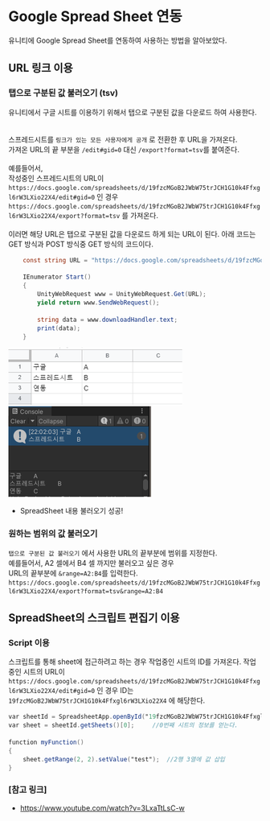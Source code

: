 # Google Spread Sheet 연동

유니티에 Google Spread Sheet를 연동하여 사용하는 방법을 알아보았다.

## URL 링크 이용

### 탭으로 구분된 값 불러오기 (tsv)

유니티에서 구글 시트를 이용하기 위해서 탭으로 구분된 값을 다운로드 하여 사용한다.  
<br>  
스프레드시트를 `링크가 있는 모든 사용자에게 공개` 로 전환한 후 URL을 가져온다.  
가져온 URL의 끝 부분을 `/edit#gid=0` 대신 `/export?format=tsv`를 붙여준다.  
<br>
예를들어서,  
작성중인 스프레드시트의 URL이 `https://docs.google.com/spreadsheets/d/19fzcMGoB2JWbW75trJCH1G10k4Ffxgl6rW3LXio22X4/edit#gid=0` 인 경우  
`https://docs.google.com/spreadsheets/d/19fzcMGoB2JWbW75trJCH1G10k4Ffxgl6rW3LXio22X4/export?format=tsv` 를 가져온다.  
<br>
이러면 해당 URL은 탭으로 구분된 값을 다운로드 하게 되는 URL이 된다.
아래 코드는 GET 방식과 POST 방식중 GET 방식의 코드이다. 

```C#
    const string URL = "https://docs.google.com/spreadsheets/d/19fzcMGoB2JWbW75trJCH1G10k4Ffxgl6rW3LXio22X4/export?format=tsv";

    IEnumerator Start()
    {
        UnityWebRequest www = UnityWebRequest.Get(URL);
        yield return www.SendWebRequest();

        string data = www.downloadHandler.text;
        print(data);
    }
```
![Image](../SampleApp/App_SpreadSheet/Image/Sheet_1.png)
![Image2](../SampleApp/App_SpreadSheet/Image/Sheet_2.png)
* SpreadSheet 내용 불러오기 성공!

### 원하는 범위의 값 불러오기

`탭으로 구분된 값 불러오기` 에서 사용한 URL의 끝부분에 범위를 지정한다.  
예를들어서, A2 셀에서 B4 셀 까지만 불러오고 싶은 경우  
URL의 끝부분에 `&range=A2:B4`를 입력한다.  
`https://docs.google.com/spreadsheets/d/19fzcMGoB2JWbW75trJCH1G10k4Ffxgl6rW3LXio22X4/export?format=tsv&range=A2:B4`

## SpreadSheet의 스크립트 편집기 이용

### Script 이용

스크립트를 통해 sheet에 접근하려고 하는 경우 작업중인 시트의 ID를 가져온다.
작업중인 시트의 URL이 `https://docs.google.com/spreadsheets/d/19fzcMGoB2JWbW75trJCH1G10k4Ffxgl6rW3LXio22X4/edit#gid=0` 인 경우
ID는 `19fzcMGoB2JWbW75trJCH1G10k4Ffxgl6rW3LXio22X4` 에 해당한다.

```gs
var sheetId = SpreadsheetApp.openById("19fzcMGoB2JWbW75trJCH1G10k4Ffxgl6rW3LXio22X4");
var sheet = sheetId.getSheets()[0];     //0번째 시트의 정보를 얻는다.

function myFunction()
{
    sheet.getRange(2, 2).setValue("test");  //2행 3열에 값 삽입
}
```


### [참고 링크]

* https://www.youtube.com/watch?v=3LxaTtLsC-w
